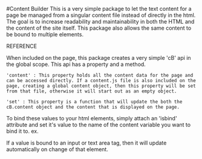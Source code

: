 #Content Builder
This is a very simple package to let the text content for a page be managed from a singular content file instead of directly in the html. The goal is to increase readability and maintainability in both the HTML and the content of the site itself. This package also allows the same content to be bound to multiple elements. 

REFERENCE

When included on the page, this package creates a very simple 'cB' api in the global scope. This api has a property and a method.

	'content' : This property holds all the content data for the page and can be accessed directly. If a content.js file is also included on the page, creating a global content object, then this property will be set from that file, otherwise it will start out as an empty object.

	'set' : This property is a function that will update the both the cB.content object and the content that is displayed on the page.

To bind these values to your html elements, simply attach an 'isbind' attribute and set it's value to the name of the content variable you want to bind it to.
	ex. 
		<p isbind="content-name"></p>

If a value is bound to an input or text area tag, then it will update automatically on change of that element.